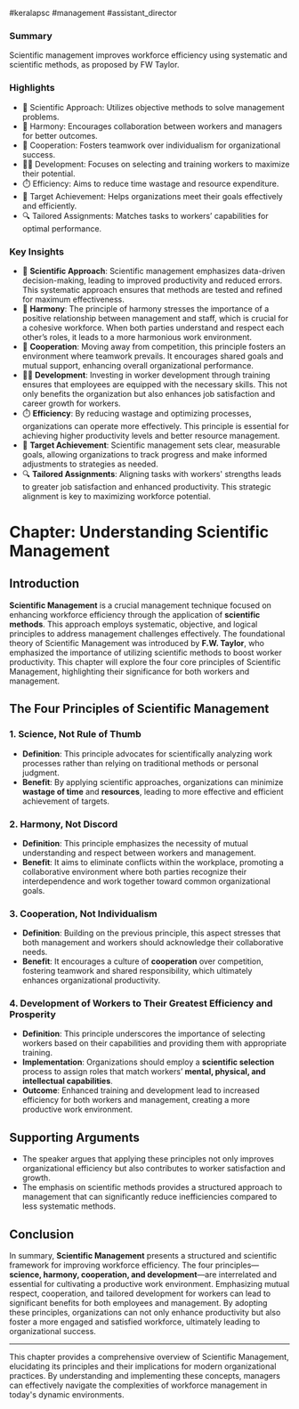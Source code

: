 #keralapsc #management #assistant_director
### Summary
Scientific management improves workforce efficiency using systematic and scientific methods, as proposed by FW Taylor.

### Highlights
- 🧪 Scientific Approach: Utilizes objective methods to solve management problems. 
- 🤝 Harmony: Encourages collaboration between workers and managers for better outcomes. 
- 🤝 Cooperation: Fosters teamwork over individualism for organizational success.
- 🧑‍🏫 Development: Focuses on selecting and training workers to maximize their potential.
- ⏱️ Efficiency: Aims to reduce time wastage and resource expenditure.
- 🎯 Target Achievement: Helps organizations meet their goals effectively and efficiently.
- 🔍 Tailored Assignments: Matches tasks to workers’ capabilities for optimal performance.

### Key Insights
- 🧪 **Scientific Approach**: Scientific management emphasizes data-driven decision-making, leading to improved productivity and reduced errors. This systematic approach ensures that methods are tested and refined for maximum effectiveness. 
- 🤝 **Harmony**: The principle of harmony stresses the importance of a positive relationship between management and staff, which is crucial for a cohesive workforce. When both parties understand and respect each other’s roles, it leads to a more harmonious work environment.
- 🤝 **Cooperation**: Moving away from competition, this principle fosters an environment where teamwork prevails. It encourages shared goals and mutual support, enhancing overall organizational performance.
- 🧑‍🏫 **Development**: Investing in worker development through training ensures that employees are equipped with the necessary skills. This not only benefits the organization but also enhances job satisfaction and career growth for workers.
- ⏱️ **Efficiency**: By reducing wastage and optimizing processes, organizations can operate more effectively. This principle is essential for achieving higher productivity levels and better resource management.
- 🎯 **Target Achievement**: Scientific management sets clear, measurable goals, allowing organizations to track progress and make informed adjustments to strategies as needed.
- 🔍 **Tailored Assignments**: Aligning tasks with workers' strengths leads to greater job satisfaction and enhanced productivity. This strategic alignment is key to maximizing workforce potential.

# Chapter: Understanding Scientific Management

## Introduction
**Scientific Management** is a crucial management technique focused on enhancing workforce efficiency through the application of **scientific methods**. This approach employs systematic, objective, and logical principles to address management challenges effectively. The foundational theory of Scientific Management was introduced by **F.W. Taylor**, who emphasized the importance of utilizing scientific methods to boost worker productivity. This chapter will explore the four core principles of Scientific Management, highlighting their significance for both workers and management.

## The Four Principles of Scientific Management

### 1. Science, Not Rule of Thumb
- **Definition**: This principle advocates for scientifically analyzing work processes rather than relying on traditional methods or personal judgment.
- **Benefit**: By applying scientific approaches, organizations can minimize **wastage of time** and **resources**, leading to more effective and efficient achievement of targets.

### 2. Harmony, Not Discord
- **Definition**: This principle emphasizes the necessity of mutual understanding and respect between workers and management.
- **Benefit**: It aims to eliminate conflicts within the workplace, promoting a collaborative environment where both parties recognize their interdependence and work together toward common organizational goals.

### 3. Cooperation, Not Individualism
- **Definition**: Building on the previous principle, this aspect stresses that both management and workers should acknowledge their collaborative needs.
- **Benefit**: It encourages a culture of **cooperation** over competition, fostering teamwork and shared responsibility, which ultimately enhances organizational productivity.

### 4. Development of Workers to Their Greatest Efficiency and Prosperity
- **Definition**: This principle underscores the importance of selecting workers based on their capabilities and providing them with appropriate training.
- **Implementation**: Organizations should employ a **scientific selection** process to assign roles that match workers’ **mental, physical, and intellectual capabilities**.
- **Outcome**: Enhanced training and development lead to increased efficiency for both workers and management, creating a more productive work environment.

## Supporting Arguments
- The speaker argues that applying these principles not only improves organizational efficiency but also contributes to worker satisfaction and growth. 
- The emphasis on scientific methods provides a structured approach to management that can significantly reduce inefficiencies compared to less systematic methods.

## Conclusion
In summary, **Scientific Management** presents a structured and scientific framework for improving workforce efficiency. The four principles—**science, harmony, cooperation, and development**—are interrelated and essential for cultivating a productive work environment. Emphasizing mutual respect, cooperation, and tailored development for workers can lead to significant benefits for both employees and management. By adopting these principles, organizations can not only enhance productivity but also foster a more engaged and satisfied workforce, ultimately leading to organizational success. 

---

This chapter provides a comprehensive overview of Scientific Management, elucidating its principles and their implications for modern organizational practices. By understanding and implementing these concepts, managers can effectively navigate the complexities of workforce management in today's dynamic environments.